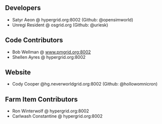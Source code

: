 ## Developers
- Satyr Aeon @ hypergrid.org:8002 (Github: @opensimworld) 
- Unregi Resident @ osgrid.org (Github: @uriesk)

## Code Contributors
- Bob Wellman @ www.pmgrid.org:8002
- Shellen Ayres @ hypergrid.org:8002

## Website
- Cody Cooper @hg.neverworldgrid.org:8002 (Github: @hollowomnicron)

## Farm Item Contributors
- Ron Winterwolf @ hypergrid.org:8002
- Carlwash Constantine  @ hypergrid.org:8002
